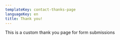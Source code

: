 ```yaml
---
templateKey: contact-thanks-page
languageKey: en
title: Thank you!
---
```

This is a custom thank you page for form submissions